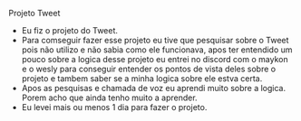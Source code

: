 Projeto Tweet
- Eu fiz o projeto do Tweet.
- Para comseguir fazer esse projeto eu tive que pesquisar sobre o Tweet pois não utilizo e não sabia como ele funcionava, apos ter entendido um pouco sobre a logica desse projeto eu entrei no discord com o maykon e o wesly para conseguir entender os pontos de vista deles sobre o projeto e tambem saber se a minha logica sobre ele estva certa.  
- Apos as pesquisas e chamada de voz eu aprendi muito sobre a logica. Porem acho que ainda tenho muito a aprender.
- Eu levei mais ou menos 1 dia para fazer o projeto. 
